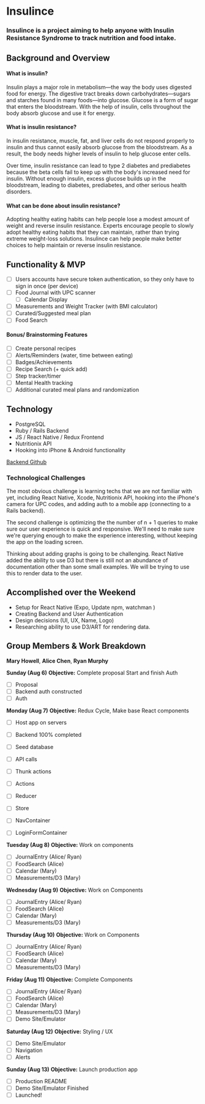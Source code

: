 # Insulince

### Insulince is a project aiming to help anyone with Insulin Resistance Syndrome to track nutrition and food intake.

## Background and Overview
#### What is insulin?
Insulin plays a major role in metabolism—the way the body uses digested food for energy. The digestive tract breaks down carbohydrates—sugars and starches found in many foods—into glucose. Glucose is a form of sugar that enters the bloodstream. With the help of insulin, cells throughout the body absorb glucose and use it for energy.

#### What is insulin resistance?
In insulin resistance, muscle, fat, and liver cells do not respond properly to insulin and thus cannot easily absorb glucose from the bloodstream. As a result, the body needs higher levels of insulin to help glucose enter cells.

Over time, insulin resistance can lead to type 2 diabetes and prediabetes because the beta cells fail to keep up with the body's increased need for insulin. Without enough insulin, excess glucose builds up in the bloodstream, leading to diabetes, prediabetes, and other serious health disorders.

#### What can be done about insulin resistance?
Adopting healthy eating habits can help people lose a modest amount of weight and reverse insulin resistance. Experts encourage people to slowly adopt healthy eating habits that they can maintain, rather than trying extreme weight-loss solutions. Insulince can help people make better choices to help maintain or reverse insulin resistance.

## Functionality & MVP

   - [ ] Users accounts have secure token authentication, so they only have to sign in once (per device)
   - [ ] Food Journal with UPC scanner
      - [ ] Calendar Display
   - [ ] Measurements and Weight Tracker (with BMI calculator)
   - [ ] Curated/Suggested meal plan
   - [ ] Food Search

#### Bonus/ Brainstorming Features
   - [ ] Create personal recipes
   - [ ] Alerts/Reminders (water, time between eating)
   - [ ] Badges/Achievements
   - [ ] Recipe Search (+ quick add)
   - [ ] Step tracker/timer
   - [ ] Mental Health tracking
   - [ ] Additional curated meal plans and randomization

## Technology
* PostgreSQL
* Ruby / Rails Backend
* JS / React Native / Redux Frontend
* Nutritionix API
* Hooking into iPhone & Android functionality

[Backend Github](https://github.com/achen118/insulince-api)

### Technological Challenges

The most obvious challenge is learning techs that we are not familiar with yet, including React Native, Xcode, Nutritionix API, hooking into the iPhone's camera for UPC codes, and adding auth to a mobile app (connecting to a Rails backend).

The second challenge is optimizing the the number of n + 1 queries to make sure our user experience is quick and responsive. We'll need to make sure we're querying enough to make the experience interesting, without keeping the app on the loading screen.

Thinking about adding graphs is going to be challenging.  React Native added the ability to use D3 but there is still not an abundance of documentation other than some small examples.  We will be trying to use this to render data to the user.  

## Accomplished over the Weekend
- Setup for React Native (Expo, Update npm, watchman )
- Creating Backend and User Authentication
- Design decisions (UI, UX, Name, Logo)
- Researching ability to use D3/ART for rendering data.

## Group Members & Work Breakdown

**Mary Howell**,
**Alice Chen**,
**Ryan Murphy**

__Sunday (Aug 6)__
**Objective:** Complete proposal Start and finish Auth
- [ ] Proposal
- [ ] Backend auth constructed
- [ ] Auth

__Monday (Aug 7)__
**Objective:**  Redux Cycle, Make base React components
- [ ] Host app on servers
- [ ] Backend 100% completed
- [ ] Seed database
- [ ] API calls
- [ ] Thunk actions
- [ ] Actions
- [ ] Reducer
- [ ] Store

- [ ] NavContainer
- [ ] LoginFormContainer


__Tuesday (Aug 8)__
**Objective:** Work on components
- [ ] JournalEntry (Alice/ Ryan)
- [ ] FoodSearch (Alice)
- [ ] Calendar (Mary)
- [ ] Measurements/D3 (Mary)

__Wednesday (Aug 9)__
**Objective:**  Work on Components
- [ ] JournalEntry (Alice/ Ryan)
- [ ] FoodSearch (Alice)
- [ ] Calendar (Mary)
- [ ] Measurements/D3 (Mary)

__Thursday (Aug 10)__
**Objective:** Work on Components
- [ ] JournalEntry (Alice/ Ryan)
- [ ] FoodSearch (Alice)
- [ ] Calendar (Mary)
- [ ] Measurements/D3 (Mary)

__Friday (Aug 11)__
**Objective:** Complete Components
- [ ] JournalEntry (Alice/ Ryan)
- [ ] FoodSearch (Alice)
- [ ] Calendar (Mary)
- [ ] Measurements/D3 (Mary)
- [ ] Demo Site/Emulator

__Saturday (Aug 12)__
**Objective:** Styling / UX
- [ ] Demo Site/Emulator
- [ ] Navigation
- [ ] Alerts

__Sunday (Aug 13)__
**Objective:** Launch production app
- [ ] Production README
- [ ] Demo Site/Emulator Finished
- [ ] Launched!

